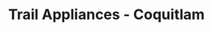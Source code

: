 ---
title: "Trail Appliances - Coquitlam"
url: /coquitlam/trail-appliances-coquitlam/
shop: Haushaltsgeräte
---
